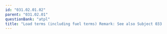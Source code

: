 ```yaml
---
id: "031.02.01.02"
parent: "031.02.01"
questionBank: "atpl"
title: "Load terms (including fuel terms) Remark: See also Subject 033."
---
```

